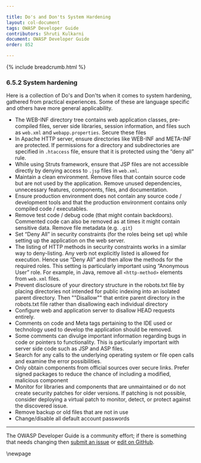 ```yaml
---

title: Do's and Don'ts System Hardening
layout: col-document
tags: OWASP Developer Guide
contributors: Shruti Kulkarni
document: OWASP Developer Guide
order: 852

---
```


{% include breadcrumb.html %}

### 6.5.2 System hardening

Here is a collection of Do's and Don'ts when it comes to system hardening, gathered from practical experiences.
Some of these are language specific and others have more general applicability.

* The WEB-INF directory tree contains web application classes, pre-compiled files, server side libraries,
    session information, and files such as `web.xml` and `webapp.properties`. Secure these files
* In Apache HTTP server, ensure directories like WEB-INF and META-INF are protected.
    If permissions for a directory and subdirectories are specified in `.htaccess` file,
    ensure that it is protected using the “deny all” rule.
* While using Struts framework, ensure that JSP files are not accessible directly
    by denying access to `.jsp` files in `web.xml`.
* Maintain a clean environment. Remove files that contain source code but are not used by the application.
    Remove unused dependencies, unnecessary features, components, files, and documentation.
* Ensure production environment does not contain any source code / development tools
    and that the production environment contains only compiled code / executables.
* Remove test code / debug code (that might contain backdoors).
    Commented code can also be removed as at times it might contain sensitive data.
    Remove file metadata (e.g. `.git`)
* Set “Deny All” in security constraints (for the roles being set up)
    while setting up the application on the web server.
* The listing of HTTP methods in security constraints works in a similar way to deny-listing.
    Any verb not explicitly listed is allowed for execution.
    Hence use “Deny All” and then allow the methods for the required roles.
    This setting is particularly important using “Anonymous User” role.
    For example, in Java, remove all `<http-method>` elements from `web.xml` files.
* Prevent disclosure of your directory structure in the robots.txt file
    by placing directories not intended for public indexing into an isolated parent directory.
    Then ""Disallow"" that entire parent directory in the robots.txt file
    rather than disallowing each individual directory
* Configure web and application server to disallow HEAD requests entirely.
* Comments on code and Meta tags pertaining to the IDE used or technology used to develop the application
    should be removed.
* Some comments can divulge important information regarding bugs in code or pointers to functionality.
    This is particularly important with server side code such as JSP and ASP files.
* Search for any calls to the underlying operating system or file open calls and examine the error possibilities.
* Only obtain components from official sources over secure links.
    Prefer signed packages to reduce the chance of including a modified, malicious component
* Monitor for libraries and components that are unmaintained or do not create security patches for older versions.
    If patching is not possible, consider deploying a virtual patch to monitor, detect,
    or protect against the discovered issue.
* Remove backup or old files that are not in use
* Change/disable all default account passwords

----

The OWASP Developer Guide is a community effort; if there is something that needs changing
then [submit an issue][issue080502] or [edit on GitHub][edit080502].

[edit080502]: https://github.com/OWASP/www-project-developer-guide/blob/main/draft/08-verification/05-dos-donts/02-system-hardening.md
[issue080502]: https://github.com/OWASP/www-project-developer-guide/issues/new?labels=enhancement&template=request.md&title=Update:%2008-verification/05-dos-donts/02-system-hardening

\newpage
